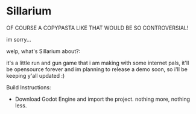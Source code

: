 # Sillarium

OF COURSE A COPYPASTA LIKE THAT WOULD BE SO CONTROVERSIAL! 

im sorry...

welp, what's Sillarium about?:

it's a little run and gun game that i am making with some internet pals, it'll be opensource forever and im planning to release a demo soon, so i'll be keeping y'all updated :)

Build Instructions:

- Download Godot Engine and import the project. nothing more, nothing less.

